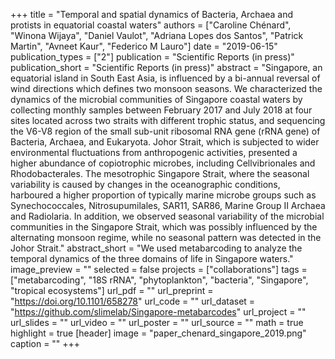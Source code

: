 +++
title = "Temporal and spatial dynamics of Bacteria, Archaea and protists in equatorial coastal waters"
authors = ["Caroline Chénard", "Winona Wijaya", "Daniel Vaulot", "Adriana Lopes dos Santos", "Patrick Martin", "Avneet Kaur", "Federico M Lauro"]
date = "2019-06-15"
publication_types = ["2"]
publication = "Scientific Reports (in press)"
publication_short = "Scientific Reports (in press)"
abstract = "Singapore, an equatorial island in South East Asia, is influenced by a bi-annual reversal of wind directions which defines two monsoon seasons. We characterized the dynamics of the microbial communities of Singapore coastal waters by collecting monthly samples between February 2017 and July 2018 at four sites located across two straits with different trophic status, and sequencing the V6-V8 region of the small sub-unit ribosomal RNA gene (rRNA gene) of Bacteria, Archaea, and Eukaryota. Johor Strait, which is subjected to wider environmental fluctuations from anthropogenic activities, presented a higher abundance of copiotrophic microbes, including Cellvibrionales and Rhodobacterales. The mesotrophic Singapore Strait, where the seasonal variability is caused by changes in the oceanographic conditions, harboured a higher proportion of typically marine microbe groups such as Synechococcales, Nitrosupumilales, SAR11, SAR86, Marine Group II Archaea and Radiolaria. In addition, we observed seasonal variability of the microbial communities in the Singapore Strait, which was possibly influenced by the alternating monsoon regime, while no seasonal pattern was detected in the Johor Strait."
abstract_short = "We used metabarcoding to analyze the temporal dynamics of the three domains of life in Singapore waters."
image_preview = ""
selected = false
projects = ["collaborations"]
tags = ["metabarcoding", "18S rRNA", "phytoplankton", "bacteria", "Singapore", "tropical ecosystems"]
url_pdf = ""
url_preprint = "https://doi.org/10.1101/658278"
url_code = ""
url_dataset = "https://github.com/slimelab/Singapore-metabarcodes"
url_project = ""
url_slides = ""
url_video = ""
url_poster = ""
url_source = ""
math = true
highlight = true
[header]
image = "paper_chenard_singapore_2019.png"
caption = ""
+++
